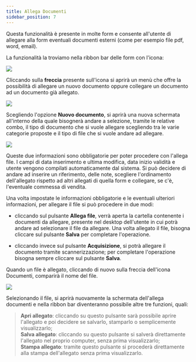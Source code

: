 ```yaml
---
title: Allega Documenti
sidebar_position: 7
---
```


Questa funzionalità è presente in molte form e consente all'utente di allegare alla form eventuali documenti esterni (come per esempio file pdf, word, email).


La funzionalità la troviamo nella ribbon bar delle form con l'icona:

<p align="center">

![](/img/it-it/guide/operations-with-data/attach-documents/image01.png)  

</p>

Cliccando sulla **freccia** presente sull'icona si aprirà un menù che offre la possibilità di allegare un nuovo documento oppure collegare un documento ad un documento già allegato.

<p align="center">

![](/img/it-it/guide/operations-with-data/attach-documents/image02.png)  

</p>

Scegliendo l'opzione **Nuovo documento**, si aprirà una nuova schermata all'interno della quale bisognerà andare a selezione, tramite le relative combo, il tipo di documento che si vuole allegare scegliendo tra le varie categorie proposte e il tipo di file che si vuole andare ad allegare.

<p align="center">

![](/img/it-it/guide/operations-with-data/attach-documents/image03.png)  

</p>

Queste due informazioni sono obbligatorie per poter procedere con l'allega file. I campi di data inserimento e ultima modifica, data inizio validità e utente vengono compilati automaticamente dal sistema. Si può decidere di andare ad inserire un riferimento, delle note, scegliere l'ordinamento dell'allegato rispetto ad altri allegati di quella form e collegare, se c'è, l'eventuale commessa di vendita.

Una volta impostate le informazioni obbligatorie e le eventuali ulteriori informazioni, per allegare il file si può procedere in due modi:

- cliccando sul pulsante **Allega file**, verrà aperta la cartella contenente i documenti da allegare, presente nel desktop dell'utente in cui potrà andare ad selezionare il file da allegare. Una volta allegato il file, bisogna cliccare sul pulsante **Salva** per completare l'operazione.

- cliccando invece sul pulsante **Acquisizione**, si potrà allegare il documento tramite scannerizzazione; per completare  l'operazione bisogna sempre cliccare sul pulsante **Salva**.

Quando un file è allegato, cliccando di nuovo sulla freccia dell'icona Documenti, comparirà il nome del file.

<p align="center">

![](/img/it-it/guide/operations-with-data/attach-documents/image08.png)  

</p>

Selezionando il file, si aprirà nuovamente la schermata dell'allega documenti e nella ribbon bar diventeranno possibile altre tre funzioni, quali:

> **Apri allegato**: cliccando su questo pulsante sarà possibile aprire l'allegato e poi decidere se salvarlo, stamparlo o semplicemente visualizzarlo;  
> **Salva allegato**: cliccando su questo pulsante si salverà direttamente l'allegato nel proprio computer, senza prima visualizzarlo;  
> **Stampa allegato**: tramite questo pulsante si procederà direttamente alla stampa dell'allegato senza prima visualizzarlo. 